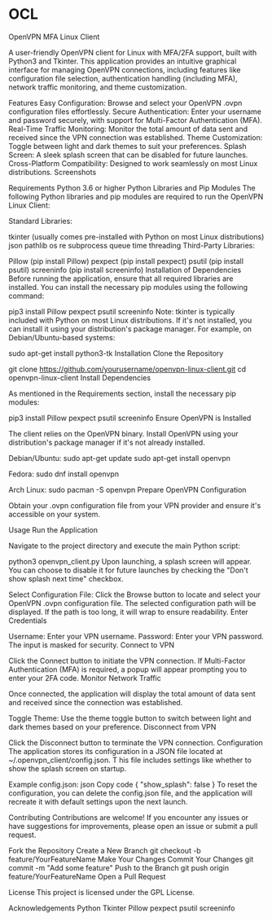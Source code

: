 # OCL

OpenVPN MFA Linux Client 

A user-friendly OpenVPN client for Linux with MFA/2FA support, built with Python3 and Tkinter. This application provides an intuitive graphical interface for managing OpenVPN connections, including features like configuration file selection, authentication handling (including MFA), network traffic monitoring, and theme customization.

Features
Easy Configuration: Browse and select your OpenVPN .ovpn configuration files effortlessly.
Secure Authentication: Enter your username and password securely, with support for Multi-Factor Authentication (MFA).
Real-Time Traffic Monitoring: Monitor the total amount of data sent and received since the VPN connection was established.
Theme Customization: Toggle between light and dark themes to suit your preferences.
Splash Screen: A sleek splash screen that can be disabled for future launches.
Cross-Platform Compatibility: Designed to work seamlessly on most Linux distributions.
Screenshots


Requirements
Python 3.6 or higher
Python Libraries and Pip Modules
The following Python libraries and pip modules are required to run the OpenVPN Linux Client:

Standard Libraries:

tkinter (usually comes pre-installed with Python on most Linux distributions)
json
pathlib
os
re
subprocess
queue
time
threading
Third-Party Libraries:

Pillow (pip install Pillow)
pexpect (pip install pexpect)
psutil (pip install psutil)
screeninfo (pip install screeninfo)
Installation of Dependencies
Before running the application, ensure that all required libraries are installed. You can install the necessary pip modules using the following command:


pip3 install Pillow pexpect psutil screeninfo
Note: tkinter is typically included with Python on most Linux distributions. If it's not installed, you can install it using your distribution's package manager. 
For example, on Debian/Ubuntu-based systems:


sudo apt-get install python3-tk
Installation
Clone the Repository


git clone https://github.com/yourusername/openvpn-linux-client.git
cd openvpn-linux-client
Install Dependencies

As mentioned in the Requirements section, install the necessary pip modules:


pip3 install Pillow pexpect psutil screeninfo
Ensure OpenVPN is Installed

The client relies on the OpenVPN binary. Install OpenVPN using your distribution's package manager if it's not already installed.

Debian/Ubuntu:
sudo apt-get update
sudo apt-get install openvpn

Fedora:
sudo dnf install openvpn

Arch Linux:
sudo pacman -S openvpn
Prepare OpenVPN Configuration

Obtain your .ovpn configuration file from your VPN provider and ensure it's accessible on your system.

Usage
Run the Application

Navigate to the project directory and execute the main Python script:

python3 openvpn_client.py
Upon launching, a splash screen will appear. You can choose to disable it for future launches by checking the "Don't show splash next time" checkbox.

Select Configuration File:
Click the Browse button to locate and select your OpenVPN .ovpn configuration file.
The selected configuration path will be displayed. If the path is too long, it will wrap to ensure readability.
Enter Credentials

Username: Enter your VPN username.
Password: Enter your VPN password. The input is masked for security.
Connect to VPN

Click the Connect button to initiate the VPN connection.
If Multi-Factor Authentication (MFA) is required, a popup will appear prompting you to enter your 2FA code.
Monitor Network Traffic

Once connected, the application will display the total amount of data sent and received since the connection was established.

Toggle Theme:
Use the theme toggle button to switch between light and dark themes based on your preference.
Disconnect from VPN

Click the Disconnect button to terminate the VPN connection.
Configuration
The application stores its configuration in a JSON file located at ~/.openvpn_client/config.json. T
his file includes settings like whether to show the splash screen on startup.

Example config.json:
json
Copy code
{
    "show_splash": false
}
To reset the configuration, you can delete the config.json file, and the application will recreate it with default settings upon the next launch.

Contributing
Contributions are welcome! If you encounter any issues or have suggestions for improvements, please open an issue or submit a pull request.

Fork the Repository
Create a New Branch
git checkout -b feature/YourFeatureName
Make Your Changes
Commit Your Changes
git commit -m "Add some feature"
Push to the Branch
git push origin feature/YourFeatureName
Open a Pull Request

License
This project is licensed under the GPL License.

Acknowledgements
Python
Tkinter
Pillow
pexpect
psutil
screeninfo

